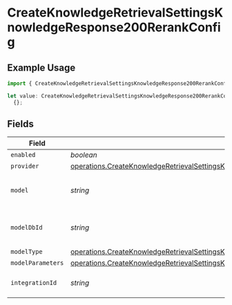 # CreateKnowledgeRetrievalSettingsKnowledgeResponse200RerankConfig

## Example Usage

```typescript
import { CreateKnowledgeRetrievalSettingsKnowledgeResponse200RerankConfig } from "@orq-ai/node/models/operations";

let value: CreateKnowledgeRetrievalSettingsKnowledgeResponse200RerankConfig =
  {};
```

## Fields

| Field                                                                                                                                                                                                          | Type                                                                                                                                                                                                           | Required                                                                                                                                                                                                       | Description                                                                                                                                                                                                    |
| -------------------------------------------------------------------------------------------------------------------------------------------------------------------------------------------------------------- | -------------------------------------------------------------------------------------------------------------------------------------------------------------------------------------------------------------- | -------------------------------------------------------------------------------------------------------------------------------------------------------------------------------------------------------------- | -------------------------------------------------------------------------------------------------------------------------------------------------------------------------------------------------------------- |
| `enabled`                                                                                                                                                                                                      | *boolean*                                                                                                                                                                                                      | :heavy_minus_sign:                                                                                                                                                                                             | N/A                                                                                                                                                                                                            |
| `provider`                                                                                                                                                                                                     | [operations.CreateKnowledgeRetrievalSettingsKnowledgeResponse200ApplicationJSONProvider](../../models/operations/createknowledgeretrievalsettingsknowledgeresponse200applicationjsonprovider.md)               | :heavy_minus_sign:                                                                                                                                                                                             | N/A                                                                                                                                                                                                            |
| `model`                                                                                                                                                                                                        | *string*                                                                                                                                                                                                       | :heavy_minus_sign:                                                                                                                                                                                             | The name of the model to use                                                                                                                                                                                   |
| `modelDbId`                                                                                                                                                                                                    | *string*                                                                                                                                                                                                       | :heavy_minus_sign:                                                                                                                                                                                             | The ID of the model in the database                                                                                                                                                                            |
| `modelType`                                                                                                                                                                                                    | [operations.CreateKnowledgeRetrievalSettingsKnowledgeResponse200ApplicationJSONModelType](../../models/operations/createknowledgeretrievalsettingsknowledgeresponse200applicationjsonmodeltype.md)             | :heavy_minus_sign:                                                                                                                                                                                             | N/A                                                                                                                                                                                                            |
| `modelParameters`                                                                                                                                                                                              | [operations.CreateKnowledgeRetrievalSettingsKnowledgeResponse200ApplicationJSONModelParameters](../../models/operations/createknowledgeretrievalsettingsknowledgeresponse200applicationjsonmodelparameters.md) | :heavy_minus_sign:                                                                                                                                                                                             | N/A                                                                                                                                                                                                            |
| `integrationId`                                                                                                                                                                                                | *string*                                                                                                                                                                                                       | :heavy_minus_sign:                                                                                                                                                                                             | The id of the resource                                                                                                                                                                                         |